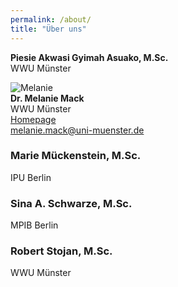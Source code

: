```yaml
---
permalink: /about/
title: "Über uns"
---
```


**Piesie Akwasi Gyimah Asuako, M.Sc.**  
WWU Münster 

![Melanie](/MONALI-webpage/assets/images/Passbild.jpg)  
**Dr. Melanie Mack**    
WWU Münster  
[Homepage](https://www.uni-muenster.de/Sportwissenschaft/Neuromotor-Behavior/team/mack.shtml)  
<melanie.mack@uni-muenster.de>

### Marie Mückenstein, M.Sc.
IPU Berlin

### Sina A. Schwarze, M.Sc.
MPIB Berlin

### Robert Stojan,  M.Sc.
WWU Münster


